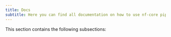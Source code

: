 ```yaml
---
title: Docs
subtitle: Here you can find all documentation on how to use nf-core pipelines, and nf-core tools to start processing your data. You will also find information on how to contribute to nf-core pipelines, modules and subworkflows.
---
```


This section contains the following subsections:

<!-- inline_toc -->
